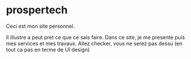 # prospertech

Ceci est mon site personnel.

Il illustre a peut pret ce que ce sais faire. Dans ce site, je me presente puis mes services et mes travaux. Allez checker, vous ne serez pas dessu (en tout ca pas en terme de UI design)
